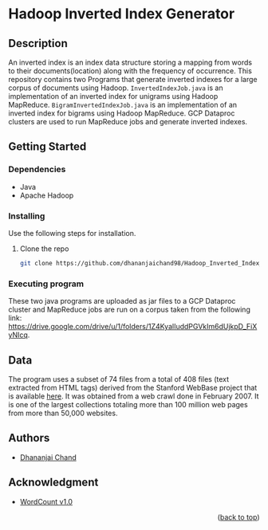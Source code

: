 <a name="readme-top"></a>
# Hadoop Inverted Index Generator

## Description

An inverted index is an index data structure storing a mapping from words to their documents(location) along with the frequency of occurrence. This repository contains two Programs that generate inverted indexes for a large corpus of documents using Hadoop. ```InvertedIndexJob.java``` is an implementation of an inverted index for unigrams using Hadoop MapReduce. ```BigramInvertedIndexJob.java``` is an implementation of an inverted index for bigrams using Hadoop MapReduce. GCP Dataproc clusters are used to run MapReduce jobs and generate inverted indexes.

## Getting Started

### Dependencies

* Java
* Apache Hadoop

### Installing

Use the following steps for installation.

1. Clone the repo
   ```sh
   git clone https://github.com/dhananjaichand98/Hadoop_Inverted_Index_Generator.git
   ```

### Executing program

These two java programs are uploaded as jar files to a GCP Dataproc cluster and MapReduce jobs are run on a corpus taken from the following link: https://drive.google.com/drive/u/1/folders/1Z4KyalIuddPGVkIm6dUjkpD_FiXyNIcq.

## Data
The program uses a subset of 74 files from a total of 408 files (text extracted from HTML tags) derived from the Stanford WebBase project that is available [here](https://ebiquity.umbc.edu/resource/html/id/351). It was obtained from a web crawl done in February 2007. It is one of the largest collections totaling more than 100 million web pages from more than 50,000 websites.

## Authors

- [Dhananjai Chand](https://www.linkedin.com/in/dhananjai-chand/)

## Acknowledgment

* [WordCount v1.0](https://hadoop.apache.org/docs/stable/hadoop-mapreduce-client/hadoop-mapreduce-client-core/MapReduceTutorial.html)

<p align="right">(<a href="#readme-top">back to top</a>)</p>
